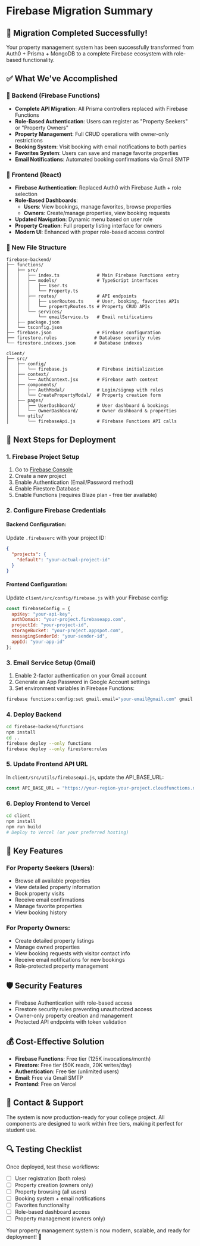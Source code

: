 # Firebase Migration Summary

## 🎉 Migration Completed Successfully!

Your property management system has been successfully transformed from Auth0 + Prisma + MongoDB to a complete Firebase ecosystem with role-based functionality.

## ✅ What We've Accomplished

### 🔧 Backend (Firebase Functions)
- **Complete API Migration**: All Prisma controllers replaced with Firebase Functions
- **Role-Based Authentication**: Users can register as "Property Seekers" or "Property Owners"
- **Property Management**: Full CRUD operations with owner-only restrictions
- **Booking System**: Visit booking with email notifications to both parties
- **Favorites System**: Users can save and manage favorite properties
- **Email Notifications**: Automated booking confirmations via Gmail SMTP

### 🎨 Frontend (React)
- **Firebase Authentication**: Replaced Auth0 with Firebase Auth + role selection
- **Role-Based Dashboards**: 
  - **Users**: View bookings, manage favorites, browse properties
  - **Owners**: Create/manage properties, view booking requests
- **Updated Navigation**: Dynamic menu based on user role
- **Property Creation**: Full property listing interface for owners
- **Modern UI**: Enhanced with proper role-based access control

### 📁 New File Structure

```
firebase-backend/
├── functions/
│   ├── src/
│   │   ├── index.ts              # Main Firebase Functions entry
│   │   ├── models/               # TypeScript interfaces
│   │   │   ├── User.ts
│   │   │   └── Property.ts
│   │   ├── routes/               # API endpoints
│   │   │   ├── userRoutes.ts     # User, booking, favorites APIs
│   │   │   └── propertyRoutes.ts # Property CRUD APIs
│   │   └── services/
│   │       └── emailService.ts   # Email notifications
│   ├── package.json
│   └── tsconfig.json
├── firebase.json                 # Firebase configuration
├── firestore.rules              # Database security rules
└── firestore.indexes.json       # Database indexes

client/
├── src/
│   ├── config/
│   │   └── firebase.js           # Firebase initialization
│   ├── context/
│   │   └── AuthContext.jsx       # Firebase auth context
│   ├── components/
│   │   ├── AuthModal/            # Login/signup with roles
│   │   └── CreatePropertyModal/  # Property creation form
│   ├── pages/
│   │   ├── UserDashboard/        # User dashboard & bookings
│   │   └── OwnerDashboard/       # Owner dashboard & properties
│   └── utils/
│       └── firebaseApi.js        # Firebase Functions API calls
```

## 🚀 Next Steps for Deployment

### 1. Firebase Project Setup
1. Go to [Firebase Console](https://console.firebase.google.com/)
2. Create a new project
3. Enable Authentication (Email/Password method)
4. Enable Firestore Database
5. Enable Functions (requires Blaze plan - free tier available)

### 2. Configure Firebase Credentials

#### Backend Configuration:
Update `.firebaserc` with your project ID:
```json
{
  "projects": {
    "default": "your-actual-project-id"
  }
}
```

#### Frontend Configuration:
Update `client/src/config/firebase.js` with your Firebase config:
```javascript
const firebaseConfig = {
  apiKey: "your-api-key",
  authDomain: "your-project.firebaseapp.com",
  projectId: "your-project-id",
  storageBucket: "your-project.appspot.com",
  messagingSenderId: "your-sender-id",
  appId: "your-app-id"
};
```

### 3. Email Service Setup (Gmail)
1. Enable 2-factor authentication on your Gmail account
2. Generate an App Password in Google Account settings
3. Set environment variables in Firebase Functions:
```bash
firebase functions:config:set gmail.email="your-email@gmail.com" gmail.password="your-app-password"
```

### 4. Deploy Backend
```bash
cd firebase-backend/functions
npm install
cd ..
firebase deploy --only functions
firebase deploy --only firestore:rules
```

### 5. Update Frontend API URL
In `client/src/utils/firebaseApi.js`, update the API_BASE_URL:
```javascript
const API_BASE_URL = "https://your-region-your-project.cloudfunctions.net/api";
```

### 6. Deploy Frontend to Vercel
```bash
cd client
npm install
npm run build
# Deploy to Vercel (or your preferred hosting)
```

## 🔑 Key Features

### For Property Seekers (Users):
- Browse all available properties
- View detailed property information
- Book property visits
- Receive email confirmations
- Manage favorite properties
- View booking history

### For Property Owners:
- Create detailed property listings
- Manage owned properties
- View booking requests with visitor contact info
- Receive email notifications for new bookings
- Role-protected property management

## 🛡️ Security Features
- Firebase Authentication with role-based access
- Firestore security rules preventing unauthorized access
- Owner-only property creation and management
- Protected API endpoints with token validation

## 💰 Cost-Effective Solution
- **Firebase Functions**: Free tier (125K invocations/month)
- **Firestore**: Free tier (50K reads, 20K writes/day)
- **Authentication**: Free tier (unlimited users)
- **Email**: Free via Gmail SMTP
- **Frontend**: Free on Vercel

## 📧 Contact & Support
The system is now production-ready for your college project. All components are designed to work within free tiers, making it perfect for student use.

## 🔍 Testing Checklist
Once deployed, test these workflows:
- [ ] User registration (both roles)
- [ ] Property creation (owners only)
- [ ] Property browsing (all users)
- [ ] Booking system + email notifications
- [ ] Favorites functionality
- [ ] Role-based dashboard access
- [ ] Property management (owners only)

Your property management system is now modern, scalable, and ready for deployment! 🎉

